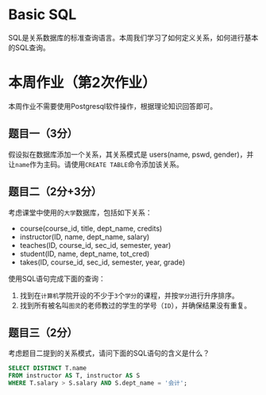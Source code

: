 # Basic SQL
SQL是关系数据库的标准查询语言。本周我们学习了如何定义关系，如何进行基本的SQL查询。

# 本周作业（第2次作业）
本周作业不需要使用Postgresql软件操作，根据理论知识回答即可。

## 题目一（3分）
假设拟在数据库添加一个关系，其关系模式是 users(name, pswd, gender)，并让`name`作为主码。请使用`CREATE TABLE`命令添加该关系。

## 题目二（2分+3分）
考虑课堂中使用的`大学`数据库，包括如下关系：
- course(course_id, title, dept_name, credits)
- instructor(ID, name, dept_name, salary)
- teaches(ID, course_id, sec_id, semester, year)
- student(ID, name, dept_name, tot_cred)
- takes(ID, course_id, sec_id, semester, year, grade)

使用SQL语句完成下面的查询：

1. 找到在`计算机`学院开设的不少于`3`个`学分`的课程，并按`学分`进行升序排序。
2. 找到所有被名叫`图灵`的老师教过的学生的学号（`ID`），并确保结果没有重复。

## 题目三（2分）
考虑题目二提到的关系模式，请问下面的SQL语句的含义是什么？

```sql
SELECT DISTINCT T.name
FROM instructor AS T, instructor AS S
WHERE T.salary > S.salary AND S.dept_name = '会计';
```